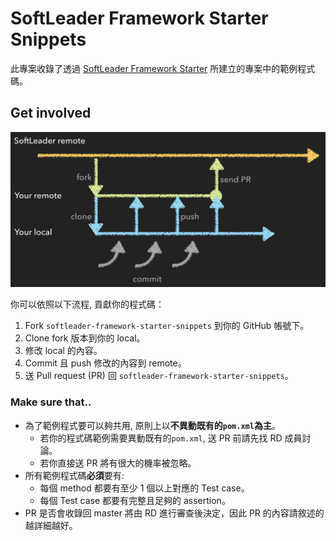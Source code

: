 # SoftLeader Framework Starter Snippets

此專案收錄了透過 [SoftLeader Framework Starter](https://github.com/softleader/softleader-framework-starter) 所建立的專案中的範例程式碼。

## Get involved

![](/flow.png)

你可以依照以下流程, 貢獻你的程式碼：

1. Fork `softleader-framework-starter-snippets` 到你的 GitHub 帳號下。
2. Clone fork 版本到你的 local。
3. 修改 local 的內容。
4. Commit 且 push 修改的內容到 remote。
5. 送 Pull request (PR) 回 `softleader-framework-starter-snippets`。

### Make sure that..

- 為了範例程式要可以夠共用, 原則上以**不異動既有的`pom.xml`為主**。
	- 若你的程式碼範例需要異動既有的`pom.xml`, 送 PR 前請先找 RD 成員討論。
	- 若你直接送 PR 將有很大的機率被忽略。
- 所有範例程式碼**必須**要有:
	- 每個 method 都要有至少 1 個以上對應的 Test case。
	- 每個 Test case 都要有完整且足夠的 assertion。
- PR 是否會收錄回 master 將由 RD 進行審查後決定，因此 PR 的內容請敘述的越詳細越好。

